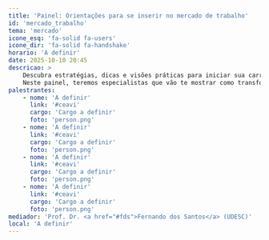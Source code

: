```yaml
---
title: 'Painel: Orientações para se inserir no mercado de trabalho'
id: 'mercado_trabalho'
tema: 'mercado'
icone_esq: 'fa-solid fa-users'
icone_dir: 'fa-solid fa-handshake'
horario: 'A definir'
date: 2025-10-10 20:45
descricao: >
    Descubra estratégias, dicas e visões práticas para iniciar sua carreira em Engenharia de Software! 
    Neste painel, teremos especialistas que vão te mostrar como transformar seu conhecimento acadêmico em oportunidades de mercado.
palestrantes:
    - nome: 'A definir'
      link: '#ceavi'
      cargo: 'Cargo a definir'
      foto: 'person.png'
    - nome: 'A definir'
      link: '#ceavi'
      cargo: 'Cargo a definir'
      foto: 'person.png'
    - nome: 'A definir'
      link: '#ceavi'
      cargo: 'Cargo a definir'
      foto: 'person.png'
    - nome: 'A definir'
      link: '#ceavi'
      cargo: 'Cargo a definir'
      foto: 'person.png'
mediador: 'Prof. Dr. <a href="#fds">Fernando dos Santos</a> (UDESC)'
local: 'A definir'
---
```

